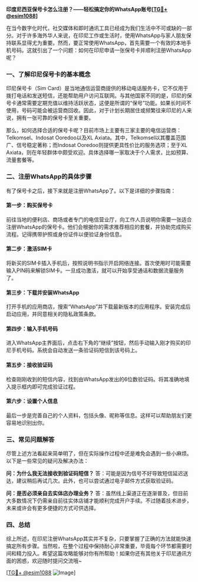 **印度尼西亚保号卡怎么注册？——轻松搞定你的WhatsApp账号[[TG💪+ @esim1088](https://t.me/s/esim1088)]**

在当今数字化时代，社交媒体和即时通讯工具已经成为我们生活中不可或缺的一部分。对于许多海外华人来说，在印尼工作或生活时，使用WhatsApp与家人朋友保持联系显得尤为重要。然而，要正常使用WhatsApp，首先需要一个有效的本地手机号码。这就引出了一个问题：如何在印尼申请一张保号卡并顺利注册WhatsApp呢？

### 一、了解印尼保号卡的基本概念

印尼保号卡（Sim Card）是当地通信运营商提供的移动电话服务卡，它不仅用于拨打电话和发送短信，还能帮助用户访问互联网。与其他国家不同的是，印尼的保号卡通常需要定期充值以维持活跃状态，这便是所谓的“保号”功能。如果长时间不使用，号码可能会被运营商回收。因此，对于计划长期居住或频繁往来印尼的人来说，拥有一张可靠的保号卡至关重要。

那么，如何选择合适的保号卡呢？目前市场上主要有三家主要的电信运营商：Telkomsel、Indosat Ooredoo以及XL Axiata。其中，Telkomsel以其覆盖范围广、信号稳定著称；而Indosat Ooredoo则提供更具性价比的服务选项；至于XL Axiata，则在年轻群体中颇受欢迎。具体选择哪一家取决于个人需求，比如预算、流量套餐等。

### 二、注册WhatsApp的具体步骤

有了保号卡之后，接下来就是注册WhatsApp了。以下是详细的步骤指南：

#### 第一步：购买保号卡
前往当地的便利店、商场或者专门的电信营业厅，向工作人员说明你需要一张适合注册WhatsApp的保号卡。他们会根据你的需求推荐相应的套餐，并协助完成购买流程。记得携带护照或身份证件以便验证身份信息。

#### 第二步：激活SIM卡
将新买的SIM卡插入手机后，按照说明书指示开启网络连接。首次使用时可能需要输入PIN码来解锁SIM卡。一旦成功激活，就可以开始享受通话和数据流量服务了。

#### 第三步：下载并安装WhatsApp
打开手机的应用商店，搜索“WhatsApp”并下载最新版本的应用程序。安装完成后启动应用，并同意相关的隐私政策条款。

#### 第四步：输入手机号码
进入WhatsApp主界面后，点击右下角的“继续”按钮，然后手动输入刚才购买的印尼手机号码。系统会自动发送一条验证码短信到该号码上。

#### 第五步：接收验证码
检查刚刚收到的短信内容，找到由WhatsApp发出的6位数验证码。将其准确地填入提示框内即可完成验证过程。

#### 第六步：设置个人信息
最后一步是完善自己的个人资料，包括头像、昵称等信息。这样可以帮助朋友们更容易地识别出你。

### 三、常见问题解答

尽管上述方法看起来简单明了，但在实际操作过程中还是难免会遇到一些小麻烦。以下是一些常见的疑问及解决办法：

**问：为什么我无法接收到验证码短信？**
答：可能是因为信号不好导致短信延迟送达，建议稍后再试几次。此外，也可以尝试通过电子邮件方式获取验证码。

**问：是否必须亲自去实体店办理业务？**
答：虽然线上渠道正在逐渐普及，但目前大多数情况下仍需亲自前往实体店铺才能顺利完成开户手续。不过随着技术进步，未来或许会有更多便捷的方式可供选择。

### 四、总结

综上所述，在印尼注册WhatsApp其实并不复杂，只要掌握了正确的方法就能快速搞定所有步骤。当然啦，在整个过程中保持耐心非常重要，毕竟每个环节都需要时间和精力投入。希望这篇攻略能够对你有所帮助！如果你还有其他关于印尼通讯方面的困惑，欢迎随时提问交流哦~

[[TG💪+ @esim1088](https://t.me/s/esim1088) ![Image](https://i.postimg.cc/4NQfJmqS/Snipaste-2025-05-13-00-14-12.png)]